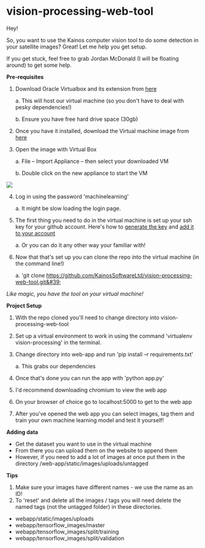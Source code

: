 # vision-processing-web-tool

Hey!

So, you want to use the Kainos computer vision tool to do some detection in your satellite images? Great! Let me help you get setup.

If you get stuck, feel free to grab Jordan McDonald (I will be floating around) to get some help.


**Pre-requisites**

1. Download Oracle Virtualbox and its extension from [here](https://www.virtualbox.org/wiki/Downloads) 

      a. This will host our virtual machine (so you don&#39;t have to deal with pesky dependencies!) 
  
      b. Ensure you have free hard drive space (30gb)
2. Once you have it installed, download the Virtual machine image from [here](https://kainossoftwareltd.sharepoint.com/:u:/r/sites/appliedinnovation/Shared%20Documents/projects/space-lecture/space-hack.ova?csf=1&amp;e=6fQOpy)
3. Open the image with Virtual Box 

      a. File – Import Appliance – then select your downloaded VM
      
      b. Double click on the new appliance to start the VM
  
![](https://i.imgur.com/VM8tRFP.png)

4. Log in using the password &#39;machinelearning&#39;

      a. It might be slow loading the login page.
      
5. The first thing you need to do in the virtual machine is set up your ssh key for your github account. Here&#39;s how to [generate the key](https://help.github.com/articles/generating-a-new-ssh-key-and-adding-it-to-the-ssh-agent/) and [add it to your account](https://help.github.com/articles/adding-a-new-ssh-key-to-your-github-account/)
      
      a. Or you can do it any other way your familiar with!
      
6. Now that that&#39;s set up you can clone the repo into the virtual machine (in the command line!)

      a. &#39;git clone https://github.com/KainosSoftwareLtd/vision-processing-web-tool.git&#39;

_Like magic, you have the tool on your virtual machine!_


**Project Setup**

1. With the repo cloned you&#39;ll need to change directory into vision-processing-web-tool
2. Set up a virtual environment to work in using the command &#39;virtualenv vision-processing&#39; in the terminal.
3. Change directory into web-app and run &#39;pip install –r requirements.txt&#39;
  
      a. This grabs our dependencies
  
4. Once that&#39;s done you can run the app with &#39;python app.py&#39;
5. I&#39;d recommend downloading chromium to view the web app
6. On your browser of choice go to localhost:5000 to get to the web app
7. After you&#39;ve opened the web app you can select images, tag them and train your own machine learning model and test it yourself!

**Adding data**

- Get the dataset you want to use in the virtual machine
- From there you can upload them on the website to append them
- However, if you need to add a lot of images at once put them in the directory /web-app/static/images/uploads/untagged

**Tips**
1. Make sure your images have different names - we use the name as an ID!
2. To 'reset' and delete all the images / tags you will need delete the named tags (not the untagged folder) in these directories.

- webapp/static/images/uploads
- webapp/tensorflow_images/master
- webapp/tensorflow_images/split/training
- webapp/tensorflow_images/split/validation


